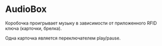 # AudioBox

Коробочка проигрывает музыку в зависимости от приложенного RFID ключа (карточки, брелка).

Одна карточка является переключателем play/pause.
